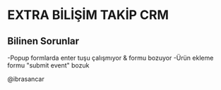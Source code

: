 # EXTRA BİLİŞİM TAKİP CRM

## Bilinen Sorunlar

-Popup formlarda enter tuşu çalışmıyor & formu bozuyor
-Ürün ekleme formu "submit event" bozuk

@ibrasancar
